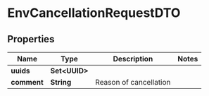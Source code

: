 

# EnvCancellationRequestDTO


## Properties

| Name | Type | Description | Notes |
|------------ | ------------- | ------------- | -------------|
|**uuids** | **Set&lt;UUID&gt;** |  |  |
|**comment** | **String** | Reason of cancellation |  |



